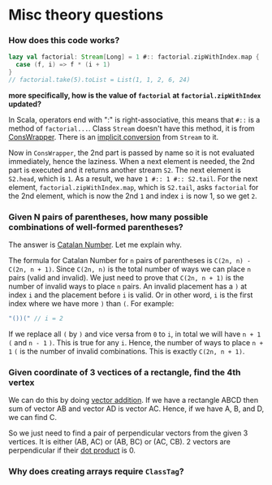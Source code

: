# Misc theory questions

### How does this code works?
```scala
lazy val factorial: Stream[Long] = 1 #:: factorial.zipWithIndex.map {
  case (f, i) => f * (i + 1)
}
// factorial.take(5).toList = List(1, 1, 2, 6, 24)
```
**more specifically, how is the value of `factorial` at `factorial.zipWithIndex` updated?**

In Scala, operators end with ":" is right-associative, this means that `#::` is a method of `factorial...`. Class `Stream` doesn't have this method, it is from [ConsWrapper](cons_wrapper). There is an [implicit conversion][stream_to_cons_wrapper] from `Stream` to it.

Now in `ConsWrapper`, the 2nd part is passed by name so it is not evaluated immediately, hence the laziness. When a next element is needed, the 2nd part is executed and it returns another stream `S2`. The next element is `S2.head`, which is `1`. As a result, we have `1 #:: 1 #:: S2.tail`. For the next element, `factorial.zipWithIndex.map`, which is `S2.tail`, asks `factorial` for the 2nd element, which is now the 2nd `1` and index `i` is now 1, so we get `2`.

### Given N pairs of parentheses, how many possible combinations of well-formed parentheses?

The answer is [Catalan Number](catalan). Let me explain why.

The formula for Catalan Number for `n` pairs of parentheses is `C(2n, n) - C(2n, n + 1)`.
Since `C(2n, n)` is the total number of ways we can place `n` pairs (valid and invalid). We just need to prove that `C(2n, n + 1)` is the number of invalid ways to place `n` pairs. An invalid placement has a `)` at index `i` and the placement before `i` is valid. Or in other word, `i` is the first index where we have more `)` than `(`.
For example:
```scala
"())(" // i = 2
```

If we replace all `(` by `)` and vice versa from `0` to `i`, in total we will have `n + 1` `(` and `n - 1` `)`. This is true for any `i`. Hence, the number of ways to place `n + 1` `(` is the number of invalid combinations. This is exactly `C(2n, n + 1)`.

### Given coordinate of 3 vectices of a rectangle, find the 4th vertex

We can do this by doing [vector addition](vec_add). If we have a rectangle ABCD then sum of vector AB and vector AD is vector AC. Hence, if we have A, B, and D, we can find C.

So we just need to find a pair of perpendicular vectors from the given 3 vertices. It is either (AB, AC) or (AB, BC) or (AC, CB). 2 vectors are perpendicular if their [dot product](vec_dot) is 0.

### Why does creating arrays require `ClassTag`?
<!-- todo -->

[cons_wrapper]: https://www.scala-lang.org/api/2.12.8/scala/collection/immutable/Stream$$ConsWrapper.html
[stream_to_cons_wrapper]: https://www.scala-lang.org/api/2.12.8/scala/collection/immutable/Stream$.html#consWrapper[A](stream:=%3Escala.collection.immutable.Stream[A]):scala.collection.immutable.Stream.ConsWrapper[A]
[catalan]: https://en.wikipedia.org/wiki/Catalan_number
[vec_add]: http://mathworld.wolfram.com/VectorAddition.html
[vec_dot]: https://en.wikipedia.org/wiki/Dot_product#Algebraic_definition
